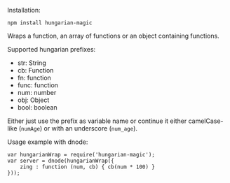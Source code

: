 Installation:

    npm install hungarian-magic

Wraps a function, an array of functions or an object containing functions.

Supported hungarian prefixes:

 - str: String
 - cb: Function
 - fn: function
 - func: function
 - num: number
 - obj: Object
 - bool: boolean

Either just use the prefix as variable name or continue it either camelCase-like (`numAge`) or with an underscore (`num_age`).

Usage example with dnode:

    var hungarianWrap = require('hungarian-magic');
    var server = dnode(hungarianWrap({
        zing : function (num, cb) { cb(num * 100) }
    }));
